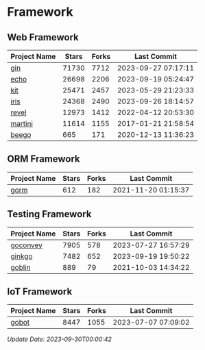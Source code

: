 # Framework

## Web Framework
| Project Name | Stars | Forks | Last Commit |
| ------------ | ----- | ----- | ----------- |
| [gin](https://github.com/gin-gonic/gin) | 71730 | 7712 | 2023-09-27 07:17:11 |
| [echo](https://github.com/labstack/echo) | 26698 | 2206 | 2023-09-19 05:24:47 |
| [kit](https://github.com/go-kit/kit) | 25471 | 2457 | 2023-05-29 21:23:33 |
| [iris](https://github.com/kataras/iris) | 24368 | 2490 | 2023-09-26 18:14:57 |
| [revel](https://github.com/revel/revel) | 12973 | 1412 | 2022-04-12 20:53:30 |
| [martini](https://github.com/go-martini/martini) | 11614 | 1155 | 2017-01-21 21:58:54 |
| [beego](https://github.com/astaxie/beego) | 665 | 171 | 2020-12-13 11:36:23 |

## ORM Framework
| Project Name | Stars | Forks | Last Commit |
| ------------ | ----- | ----- | ----------- |
| [gorm](https://github.com/jinzhu/gorm) | 612 | 182 | 2021-11-20 01:15:37 |

## Testing Framework
| Project Name | Stars | Forks | Last Commit |
| ------------ | ----- | ----- | ----------- |
| [goconvey](https://github.com/smartystreets/goconvey) | 7905 | 578 | 2023-07-27 16:57:29 |
| [ginkgo](https://github.com/onsi/ginkgo) | 7482 | 652 | 2023-09-19 19:50:22 |
| [goblin](https://github.com/franela/goblin) | 889 | 79 | 2021-10-03 14:34:22 |

## IoT Framework
| Project Name | Stars | Forks | Last Commit |
| ------------ | ----- | ----- | ----------- |
| [gobot](https://github.com/hybridgroup/gobot) | 8447 | 1055 | 2023-07-07 07:09:02 |

*Update Date: 2023-09-30T00:00:42*